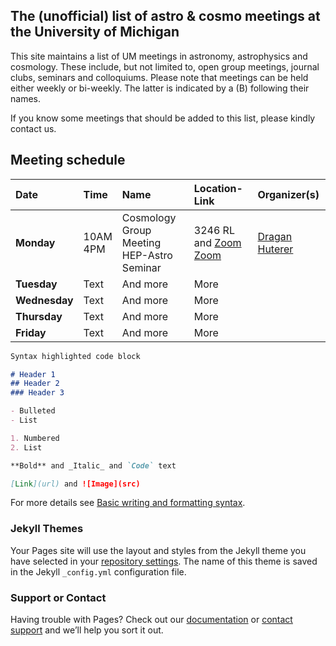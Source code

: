 ## The (unofficial) list of astro & cosmo meetings at the University of Michigan

This site maintains a list of UM meetings in astronomy, astrophysics and cosmology. These include, but not limited to, open group meetings, journal clubs, seminars and colloquiums. Please note that meetings can be held either weekly or bi-weekly. The latter is indicated by a (B) following their names.

If you know some meetings that should be added to this list, please kindly contact us.

## Meeting schedule

| Date        | Time          | Name                                            | Location-Link | Organizer(s) |
| :---------- | :------------ | :---------------------------------------------- | :------------ | :----------- |
| **Monday**     | 10AM <br> 4PM | Cosmology Group Meeting <br> HEP-Astro Seminar  | 3246 RL and [Zoom](https://umich.zoom.us/j/3169541237) <br> [Zoom](https://umich.zoom.us/j/91409362110?pwd=UDlja2FuYlZWVFNEMWFrOTlkWFNEZz09)  | [Dragan Huterer](mailto:huterer@umich.edu) <br>        |
| **Tuesday**     | Text        | And more      | More		   |
| **Wednesday**   | Text        | And more      | More         |
| **Thursday**    | Text        | And more      | More         |
| **Friday**      | Text        | And more      | More		   |

```markdown
Syntax highlighted code block

# Header 1
## Header 2
### Header 3

- Bulleted
- List

1. Numbered
2. List

**Bold** and _Italic_ and `Code` text

[Link](url) and ![Image](src)
```

For more details see [Basic writing and formatting syntax](https://docs.github.com/en/github/writing-on-github/getting-started-with-writing-and-formatting-on-github/basic-writing-and-formatting-syntax).

### Jekyll Themes

Your Pages site will use the layout and styles from the Jekyll theme you have selected in your [repository settings](https://github.com/MinhLCTP/UM_Astro-Cosmo_Meetings/settings/pages). The name of this theme is saved in the Jekyll `_config.yml` configuration file.

### Support or Contact

Having trouble with Pages? Check out our [documentation](https://docs.github.com/categories/github-pages-basics/) or [contact support](https://support.github.com/contact) and we’ll help you sort it out.
